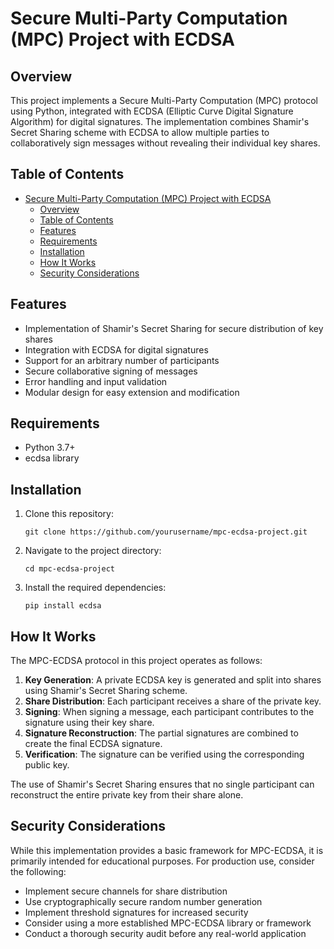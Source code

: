 # Secure Multi-Party Computation (MPC) Project with ECDSA

## Overview

This project implements a Secure Multi-Party Computation (MPC) protocol using Python, integrated with ECDSA (Elliptic Curve Digital Signature Algorithm) for digital signatures. The implementation combines Shamir's Secret Sharing scheme with ECDSA to allow multiple parties to collaboratively sign messages without revealing their individual key shares.

## Table of Contents

- [Secure Multi-Party Computation (MPC) Project with ECDSA](#secure-multi-party-computation-mpc-project-with-ecdsa)
  - [Overview](#overview)
  - [Table of Contents](#table-of-contents)
  - [Features](#features)
  - [Requirements](#requirements)
  - [Installation](#installation)
  - [How It Works](#how-it-works)
  - [Security Considerations](#security-considerations)

## Features

- Implementation of Shamir's Secret Sharing for secure distribution of key shares
- Integration with ECDSA for digital signatures
- Support for an arbitrary number of participants
- Secure collaborative signing of messages
- Error handling and input validation
- Modular design for easy extension and modification

## Requirements

- Python 3.7+
- ecdsa library

## Installation

1. Clone this repository:
   ```
   git clone https://github.com/yourusername/mpc-ecdsa-project.git
   ```
2. Navigate to the project directory:
   ```
   cd mpc-ecdsa-project
   ```
3. Install the required dependencies:
   ```
   pip install ecdsa
   ```

## How It Works

The MPC-ECDSA protocol in this project operates as follows:

1. **Key Generation**: A private ECDSA key is generated and split into shares using Shamir's Secret Sharing scheme.
2. **Share Distribution**: Each participant receives a share of the private key.
3. **Signing**: When signing a message, each participant contributes to the signature using their key share.
4. **Signature Reconstruction**: The partial signatures are combined to create the final ECDSA signature.
5. **Verification**: The signature can be verified using the corresponding public key.

The use of Shamir's Secret Sharing ensures that no single participant can reconstruct the entire private key from their share alone.

## Security Considerations

While this implementation provides a basic framework for MPC-ECDSA, it is primarily intended for educational purposes. For production use, consider the following:

- Implement secure channels for share distribution
- Use cryptographically secure random number generation
- Implement threshold signatures for increased security
- Consider using a more established MPC-ECDSA library or framework
- Conduct a thorough security audit before any real-world application

